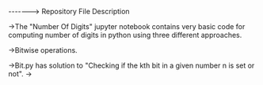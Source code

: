 -------> Repository File Description

->The "Number Of Digits" jupyter notebook contains very basic code for computing number of digits in python using three different approaches.

->Bitwise operations.

->Bit.py has solution to "Checking if the kth bit in a given number n is set or not".
->

